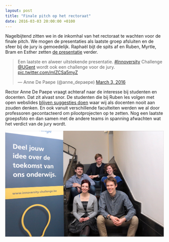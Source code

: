 ```yaml
---
layout: post
title: "Finale pitch op het rectoraat"
date: 2016-03-03 20:00:00 +0100
---
```

Nagelbijtend zitten we in de inkomhal van het rectoraat te wachten voor de finale pitch. 
We mogen de presentaties als laatste groep afsluiten en de sfeer bij de jury is gemoedelijk. 
Raphaël bijt de spits af en Ruben, Myrtle, Bram en Esther zetten [de presentatie](http://rubenverborgh.github.io/InnoversityChallengeFinalPitch/) verder.

<blockquote class="twitter-tweet" data-lang="en"><p lang="nl" dir="ltr">Een laatste en alweer uitstekende presentatie. <a href="https://twitter.com/hashtag/Innoversity?src=hash">#Innoversity</a> Challenge <a href="https://twitter.com/ugent">@UGent</a> wordt ook een challenge voor de jury. <a href="https://t.co/mlZCSa5myZ">pic.twitter.com/mlZCSa5myZ</a></p>&mdash; Anne De Paepe (@anne_depaepe) <a href="https://twitter.com/anne_depaepe/status/705347898620420096">March 3, 2016</a></blockquote>
<script async src="//platform.twitter.com/widgets.js" charset="utf-8"></script>

Rector Anne De Paepe vraagt achteraf naar de interesse bij studenten en docenten. Dat zit alvast snor. 
De studenten die bij Ruben les volgen met open webslides [blijven suggesties doen](https://github.com/RubenVerborgh/WebFundamentals/issues?utf8=%E2%9C%93&q=is%3Aissue) waar wij als docenten nooit aan zouden denken. 
En ook vanuit verschillende faculteiten werden we al door professoren gecontacteerd om pilootprojecten op te zetten.
Nog een laatste groepsfoto en dan samen met de andere teams in spanning afwachten wat het verdict van de jury wordt.

<img src="/images/GroupPhotoFinalPitch2.jpg">